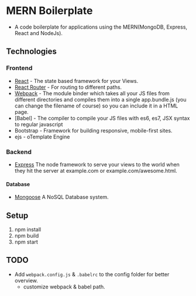 # MERN Boilerplate

* A code boilerplate for applications using the MERN(MongoDB, Express, React and NodeJs).

## Technologies

### Frontend

* [React](https://facebook.github.io/react/) - The state based framework for your Views.
* [React Router](https://reacttraining.com/react-router/) - For routing to different paths.
* [Webpack](https://webpack.github.io/) - The module binder which takes all your JS files from different directories and compiles them into a single app.bundle.js (you can change the filename of course) so you can include it in a HTML page.
* [Babel] - The compiler to compile your JS files with es6, es7, JSX syntax to regular javascript
* Bootstrap - Framework for building responsive, mobile-first sites.
* ejs - oTemplate Engine

### Backend

* [Express](http://expressjs.com/) The node framework to serve your views to the world when they hit the server at example.com or example.com/awesome.html.

#### Database

* [Mongoose](http://mongoosejs.com/) A NoSQL Database system.

## Setup

1. npm install
2. npm build
3. npm start

## TODO

* Add `webpack.config.js` & `.babelrc` to the config folder for better overview.
  * customize webpack & babel path.